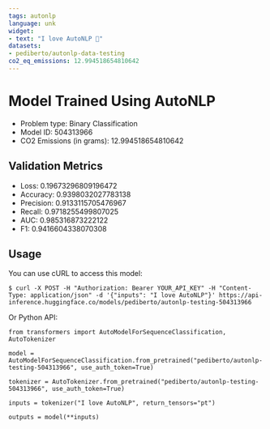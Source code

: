 ```yaml
---
tags: autonlp
language: unk
widget:
- text: "I love AutoNLP 🤗"
datasets:
- pediberto/autonlp-data-testing
co2_eq_emissions: 12.994518654810642
---
```


# Model Trained Using AutoNLP

- Problem type: Binary Classification
- Model ID: 504313966
- CO2 Emissions (in grams): 12.994518654810642

## Validation Metrics

- Loss: 0.19673296809196472
- Accuracy: 0.9398032027783138
- Precision: 0.9133115705476967
- Recall: 0.9718255499807025
- AUC: 0.985316873222122
- F1: 0.9416604338070308

## Usage

You can use cURL to access this model:

```
$ curl -X POST -H "Authorization: Bearer YOUR_API_KEY" -H "Content-Type: application/json" -d '{"inputs": "I love AutoNLP"}' https://api-inference.huggingface.co/models/pediberto/autonlp-testing-504313966
```

Or Python API:

```
from transformers import AutoModelForSequenceClassification, AutoTokenizer

model = AutoModelForSequenceClassification.from_pretrained("pediberto/autonlp-testing-504313966", use_auth_token=True)

tokenizer = AutoTokenizer.from_pretrained("pediberto/autonlp-testing-504313966", use_auth_token=True)

inputs = tokenizer("I love AutoNLP", return_tensors="pt")

outputs = model(**inputs)
```